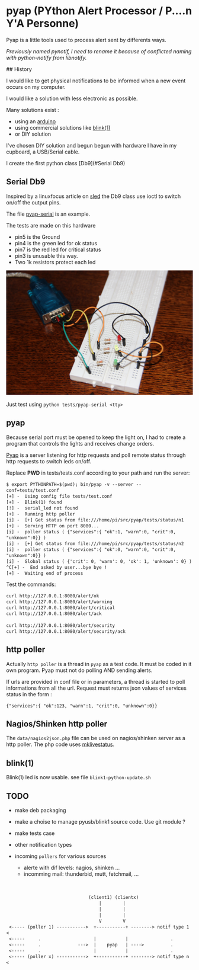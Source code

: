 # pyap (PYthon Alert Processor  / P....n Y'A Personne)

Pyap is a little tools used to process alert sent by differents ways.

_Previously named pynotif, I need to rename it because of conflicted
naming with python-notify from libnotify._

## History

I would like to get physical notifications to be informed when a new event
occurs on my computer.

I would like a solution with less electronic as possible.


Many solutions exist :

- using an [arduino](https://www.arduino.cc/en/Main/arduinoBoardNano)
- using commercial solutions like [blink(1)](http://blink1.thingm.com/)
- or DIY solution

I've chosen DIY solution and begun begun with hardware I have in my cupboard,
a USB/Serial cable.

I create the first python class [Db9](#Serial Db9)

## Serial Db9

Inspired by a linuxfocus article on [sled](http://linuxfocus.org/English/January2001/article186.shtml)
the Db9 class use ioctl to switch on/off the output pins.

The file [pyap-serial](tests/pyap-serial) is an example.


The tests are made on this hardware

- pin5 is the Ground
- pin4 is the green led for ok status
- pin7 is the red led for critical status
- pin3 is unusable this way.
- Two 1k resistors protect each led


![Db9 test hardware](images/pyserialnotify_hw_test.png)



Just test using `python tests/pyap-serial <tty>`

## pyap

Because serial port must be opened to keep the light on, I had to create a
program that controls the lights and receives change orders.

[Pyap](pyap) is a server listening for http requests and poll remote status
through http requests to switch leds on/off.

Replace __PWD__ in tests/tests.conf according to your path and run the server:

```
$ export PYTHONPATH=$(pwd); bin/pyap -v --server --conf=tests/test.conf 
[+] -  Using config file tests/test.conf
[+] -  Blink(1) found
[!] -  serial_led not found
[+] -  Running http poller
[i] -  [+] Get status from file:///home/pi/src/pyap/tests/status/n1
[+] -  Serving HTTP on port 8080...
[i] -  poller status ( {"services":{ "ok":1, "warn":0, "crit":0, "unknown":0}} )
[i] -  [+] Get status from file:///home/pi/src/pyap/tests/status/n2
[i] -  poller status ( {"services":{ "ok":0, "warn":0, "crit":0, "unknown":0}} )
[i] -  Global status ( {'crit': 0, 'warn': 0, 'ok': 1, 'unknown': 0} )
^C[+] -  End asked by user...bye bye !
[+] -  Waiting end of process
```

Test the commands:

```
curl http://127.0.0.1:8080/alert/ok
curl http://127.0.0.1:8080/alert/warning
curl http://127.0.0.1:8080/alert/critical
curl http://127.0.0.1:8080/alert/ack

curl http://127.0.0.1:8080/alert/security
curl http://127.0.0.1:8080/alert/security/ack
```


## http poller

Actually `http poller` is a thread in `pyap` as a test code. It must be coded
in it own program. Pyap must not do polling AND sending alerts.

If urls are provided in conf file or in parameters, a thread is started to
poll informations from all the url. Request must returns json
values of services status in the form :
```
{"services":{ "ok":123, "warn":1, "crit":0, "unknown":0}}
```

## Nagios/Shinken http poller

The `data/nagios2json.php` file can be used on nagios/shinken server as a http
poller. The php code uses [mklivestatus](http://mathias-kettner.de/checkmk_livestatus.html).

## blink(1)

Blink(1) led is now usable. see file `blink1-python-update.sh`

## TODO

- make deb packaging
- make a choise to manage pyusb/blink1 source code. Use git module ?
- make tests case
- other notification types
- incoming `pollers` for various sources

  - alerte with dif levels: nagios, shinken ...
  - incomming mail: thunderbid, mutt, fetchmail,  ...



```


                               (client1) (clientx)
                                   |        |
                                   |        |
                                   |        |
                                   V        V
 <----- (poller 1) ----------->  +-----------+ --------> notif type 1 <
 <-----     .                    |           |                .
 <-----     .              --->  |    pyap   | ---->          .
 <-----     .                    |           |                .
 <----- (poller x) ----------->  +-----------+ --------> notif type n <


```
